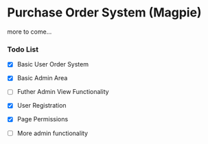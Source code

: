 # Purchase Order System (Magpie)

more to come...

### Todo List

- [x] Basic User Order System

- [x] Basic Admin Area

- [ ] Futher Admin View Functionality

- [x] User Registration

- [x] Page Permissions

- [ ] More admin functionality
